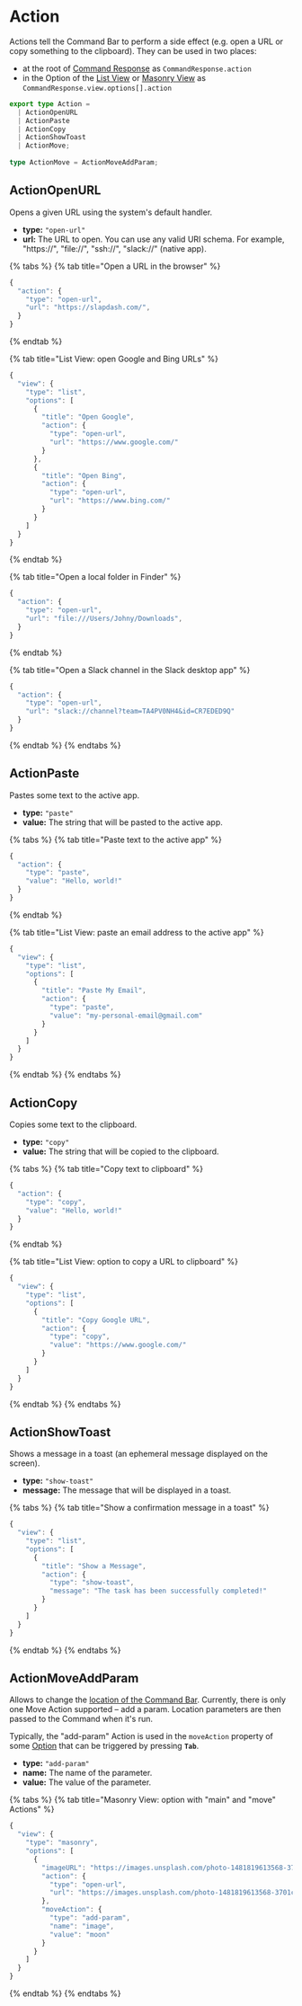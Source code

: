 # Action

Actions tell the Command Bar to perform a side effect (e.g. open a URL or copy something to the clipboard). They can be used in two places:

* at the root of [Command Response](command-response.md) as `CommandResponse.action`
* in the Option of the [List View](command-response-view-list.md) or [Masonry View](command-response-view-masonry.md) as `CommandResponse.view.options[].action`

```typescript
export type Action =
  | ActionOpenURL
  | ActionPaste
  | ActionCopy
  | ActionShowToast
  | ActionMove;
  
type ActionMove = ActionMoveAddParam;
```

## ActionOpenURL

Opens a given URL using the system's default handler.

* **type:** `"open-url"`
* **url:** The URL to open. You can use any valid URI schema. For example, "https://", "file://", "ssh://", "slack://" (native app).

{% tabs %}
{% tab title="Open a URL in the browser" %}
```javascript
{
  "action": {
    "type": "open-url",
    "url": "https://slapdash.com/",
  }
}
```
{% endtab %}

{% tab title="List View: open Google and Bing URLs" %}
```typescript
{
  "view": {
    "type": "list",
    "options": [
      {
        "title": "Open Google",
        "action": {
          "type": "open-url",
          "url": "https://www.google.com/"
        }
      },
      {
        "title": "Open Bing",
        "action": {
          "type": "open-url",
          "url": "https://www.bing.com/"
        }
      }
    ]
  }
}
```
{% endtab %}

{% tab title="Open a local folder in Finder" %}
```typescript
{
  "action": {
    "type": "open-url",
    "url": "file:///Users/Johny/Downloads",
  }
}
```
{% endtab %}

{% tab title="Open a Slack channel in the Slack desktop app" %}
```typescript
{
  "action": {
    "type": "open-url",
    "url": "slack://channel?team=TA4PV0NH4&id=CR7EDED9Q"
  }
}
```
{% endtab %}
{% endtabs %}

## ActionPaste

Pastes some text to the active app.

* **type:** `"paste"`
* **value:** The string that will be pasted to the active app.

{% tabs %}
{% tab title="Paste text to the active app" %}
```typescript
{
  "action": {
    "type": "paste",
    "value": "Hello, world!"
  }
}
```
{% endtab %}

{% tab title="List View: paste an email address to the active app" %}
```typescript
{
  "view": {
    "type": "list",
    "options": [
      {
        "title": "Paste My Email",
        "action": {
          "type": "paste",
          "value": "my-personal-email@gmail.com"
        }
      }
    ]
  }
}
```
{% endtab %}
{% endtabs %}

## ActionCopy

Copies some text to the clipboard.

* **type:** `"copy"`
* **value:** The string that will be copied to the clipboard.

{% tabs %}
{% tab title="Copy text to clipboard" %}
```typescript
{
  "action": {
    "type": "copy",
    "value": "Hello, world!"
  }
}
```
{% endtab %}

{% tab title="List View: option to copy a URL to clipboard" %}
```typescript
{
  "view": {
    "type": "list",
    "options": [
      {
        "title": "Copy Google URL",
        "action": {
          "type": "copy",
          "value": "https://www.google.com/"
        }
      }
    ]
  }
}
```
{% endtab %}
{% endtabs %}

## ActionShowToast

Shows a message in a toast (an ephemeral message displayed on the screen).

* **type:** `"show-toast"`
* **message:** The message that will be displayed in a toast.

{% tabs %}
{% tab title="Show a confirmation message in a toast" %}
```typescript
{
  "view": {
    "type": "list",
    "options": [
      {
        "title": "Show a Message",
        "action": {
          "type": "show-toast",
          "message": "The task has been successfully completed!"
        }
      }
    ]
  }
}
```
{% endtab %}
{% endtabs %}

## ActionMoveAddParam

Allows to change the [location of the Command Bar](../command-bar-101/core-terminology.md#location). Currently, there is only one Move Action supported – add a param. Location parameters are then passed to the Command when it's run.

Typically, the "add-param" Action is used in the `moveAction` property of some [Option](command-response-view-list.md#listoption) that can be triggered by pressing **`Tab`**.

* **type:** `"add-param"`
* **name:** The name of the parameter.
* **value:** The value of the parameter.

{% tabs %}
{% tab title="Masonry View: option with "main" and "move" Actions" %}
```typescript
{
  "view": {
    "type": "masonry",
    "options": [
      {
        "imageURL": "https://images.unsplash.com/photo-1481819613568-3701cbc70156",
        "action": {
          "type": "open-url",
          "url": "https://images.unsplash.com/photo-1481819613568-3701cbc70156"
        },
        "moveAction": {
          "type": "add-param",
          "name": "image",
          "value": "moon"
        }
      }
    ]
  }
}
```
{% endtab %}
{% endtabs %}

